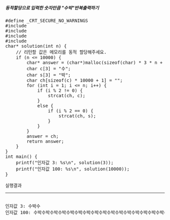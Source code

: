 <h5>동적할당으로 입력한 숫자만큼 "수박"반복출력하기</h5>

<pre>
#define _CRT_SECURE_NO_WARNINGS
#include <stdio.h>
#include <stdbool.h>
#include <stdlib.h>
#include <string.h>
char* solution(int n) {
	// 리턴할 값은 메모리를 동적 할당해주세요.
	if (n <= 10000) {
		char* answer = (char*)malloc(sizeof(char) * 3 * n + 1);
		char c[3] = "수";
		char s[3] = "박";
		char ch[sizeof(c) * 10000 + 1] = "";
		for (int i = 1; i <= n; i++) {
			if (i % 2 != 0) {
				strcat(ch, c);
			}
			else {
				if (i % 2 == 0) {
					strcat(ch, s);
				}
			}
		}
		answer = ch;
		return answer;
	}
}
int main() {
	printf("인자값 3: %s\n", solution(3));
	printf("인자값 100: %s\n", solution(10000));
}

실행결과
<hr>
인자값 3: 수박수
인자값 100: 수박수박수박수박수박수박수박수박수박수박수박수박수박수박수박수박수박수박수박수박수박수박수박수박수박수박수박수박수박수박수박수박수박수박수박수박수박수박수박수박수박수박수박수박수박수박수박수박수박수박
</pre>



